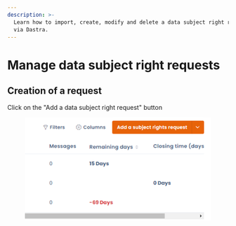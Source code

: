 ```yaml
---
description: >-
  Learn how to import, create, modify and delete a data subject right request
  via Dastra.
---
```


# Manage data subject right requests

## Creation of a request

Click on the "Add a data subject right request" button

<figure><img src="../../.gitbook/assets/image (1) (1).png" alt=""><figcaption></figcaption></figure>
